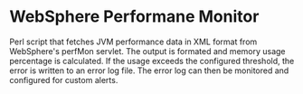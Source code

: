 # WebSphere Performane Monitor

Perl script that fetches JVM performance data in XML format from WebSphere's perfMon servlet.
The output is formated and memory usage percentage is calculated. If the usage exceeds the
configured threshold, the error is written to an error log file.
The error log can then be monitored and configured for custom alerts.

